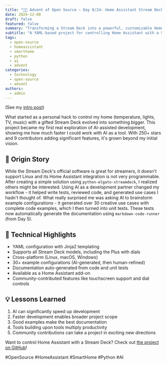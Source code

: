 ```yaml
---
title: "🎄🎁 Advent of Open Source – Day 8/24: Home Assistant Stream Deck YAML 🎮"
date: 2024-12-08
draft: false
featured: false
summary: "Transforming a Stream Deck into a powerful, customizable Home Assistant controller."
subtitle: "A YAML-based project for controlling Home Assistant with a Stream Deck, enhanced by AI."
tags:
  - open-source
  - homeassistant
  - smarthome
  - python
  - ai
  - advent
categories:
  - technology
  - open-source
  - advent
authors:
  - admin
---
```


(See my [intro post](../))

What started as a personal hack to control my home (temperature, lights, TV, music) with a gifted Stream Deck evolved into something bigger. This project became my first real exploration of AI-assisted development, showing me how much faster I could work with AI as a tool. With 250+ stars and 9 contributors adding significant features, it's grown beyond my initial vision.

## 📖 Origin Story

While the Stream Deck's official software is great for streamers, it doesn't support Linux and its Home Assistant integration is not very programmable. After creating a simple solution using `python-elgato-streamdeck`, I realized others might be interested. Using AI as a development partner changed my workflow - it helped write tests, reviewed code, and generated use cases I hadn't thought of. What really surprised me was asking AI to brainstorm example configurations - it generated over 30 creative use cases with complete code examples, which I then turned into unit tests. These tests now automatically generate the documentation using `markdown-code-runner` (from Day 5).

## 🔧 Technical Highlights

- YAML configuration with Jinja2 templating
- Supports all Stream Deck models, including the Plus with dials
- Cross-platform (Linux, macOS, Windows)
- 30+ example configurations (AI-generated, then human-refined)
- Documentation auto-generated from code and unit tests
- Available as a Home Assistant add-on
- Community-contributed features like touchscreen support and dial controls

## 💡 Lessons Learned

1. AI can significantly speed up development
2. Faster development enables broader project scope
3. Good examples make the best documentation
4. Tools building upon tools multiply productivity
5. Community contributions can take a project in exciting new directions

Want to control Home Assistant with a Stream Deck? Check out [the project on GitHub](https://github.com/basnijholt/home-assistant-streamdeck-yaml)!

#OpenSource #HomeAssistant #SmartHome #Python #AI
